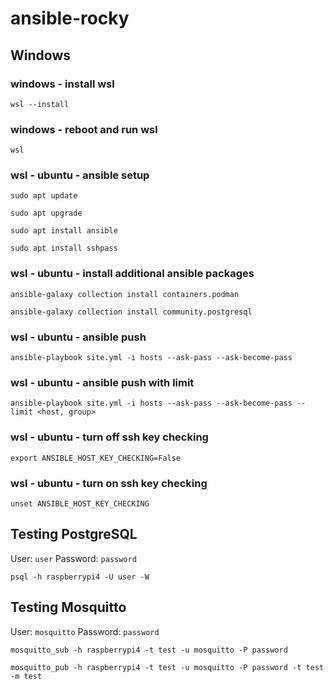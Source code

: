 # ansible-rocky
## Windows
### windows - install wsl
`wsl --install`

### windows - reboot and run wsl
`wsl`

### wsl - ubuntu - ansible setup
`sudo apt update`

`sudo apt upgrade`

`sudo apt install ansible`

`sudo apt install sshpass`

### wsl - ubuntu - install additional ansible packages
`ansible-galaxy collection install containers.podman`

`ansible-galaxy collection install community.postgresql`
### wsl - ubuntu - ansible push
`ansible-playbook site.yml -i hosts --ask-pass --ask-become-pass`
### wsl - ubuntu - ansible push with limit
`ansible-playbook site.yml -i hosts --ask-pass --ask-become-pass --limit <host, group>`
### wsl - ubuntu - turn off ssh key checking
`export ANSIBLE_HOST_KEY_CHECKING=False`
### wsl - ubuntu - turn on ssh key checking
`unset ANSIBLE_HOST_KEY_CHECKING`

## Testing PostgreSQL
User: `user`
Password: `password`

`psql -h raspberrypi4 -U user -W`

## Testing Mosquitto
User: `mosquitto`
Password: `password`

`mosquitto_sub -h raspberrypi4 -t test -u mosquitto -P password`

`mosquitto_pub -h raspberrypi4 -t test -u mosquitto -P password -t test -m test`
